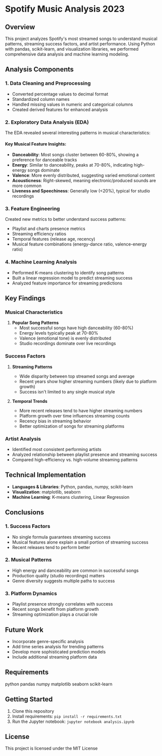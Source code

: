 # Spotify Music Analysis 2023

## Overview
This project analyzes Spotify's most streamed songs to understand musical patterns, streaming success factors, and artist performance. Using Python with pandas, scikit-learn, and visualization libraries, we performed comprehensive data analysis and machine learning modeling.

## Analysis Components

### 1. Data Cleaning and Preprocessing
- Converted percentage values to decimal format
- Standardized column names
- Handled missing values in numeric and categorical columns
- Created derived features for enhanced analysis

### 2. Exploratory Data Analysis (EDA)
The EDA revealed several interesting patterns in musical characteristics:

#### Key Musical Feature Insights:
- **Danceability**: Most songs cluster between 60-80%, showing a preference for danceable tracks
- **Energy**: Similar to danceability, peaks at 70-80%, indicating high-energy songs dominate
- **Valence**: More evenly distributed, suggesting varied emotional content
- **Acousticness**: Right-skewed, meaning electronic/produced sounds are more common
- **Liveness and Speechiness**: Generally low (<20%), typical for studio recordings

### 3. Feature Engineering
Created new metrics to better understand success patterns:
- Playlist and charts presence metrics
- Streaming efficiency ratios
- Temporal features (release age, recency)
- Musical feature combinations (energy-dance ratio, valence-energy ratio)

### 4. Machine Learning Analysis
- Performed K-means clustering to identify song patterns
- Built a linear regression model to predict streaming success
- Analyzed feature importance for streaming predictions

## Key Findings

### Musical Characteristics
1. **Popular Song Patterns**
   - Most successful songs have high danceability (60-80%)
   - Energy levels typically peak at 70-80%
   - Valence (emotional tone) is evenly distributed
   - Studio recordings dominate over live recordings

### Success Factors
1. **Streaming Patterns**
   - Wide disparity between top streamed songs and average
   - Recent years show higher streaming numbers (likely due to platform growth)
   - Success isn't limited to any single musical style

2. **Temporal Trends**
   - More recent releases tend to have higher streaming numbers
   - Platform growth over time influences streaming counts
   - Recency bias in streaming behavior
   - Better optimization of songs for streaming platforms

### Artist Analysis
- Identified most consistent performing artists
- Analyzed relationship between playlist presence and streaming success
- Compared high-efficiency vs. high-volume streaming patterns

## Technical Implementation
- **Languages & Libraries**: Python, pandas, numpy, scikit-learn
- **Visualization**: matplotlib, seaborn
- **Machine Learning**: K-means clustering, Linear Regression

## Conclusions

### 1. Success Factors
- No single formula guarantees streaming success
- Musical features alone explain a small portion of streaming success
- Recent releases tend to perform better

### 2. Musical Patterns
- High energy and danceability are common in successful songs
- Production quality (studio recordings) matters
- Genre diversity suggests multiple paths to success

### 3. Platform Dynamics
- Playlist presence strongly correlates with success
- Recent songs benefit from platform growth
- Streaming optimization plays a crucial role

## Future Work
- Incorporate genre-specific analysis
- Add time series analysis for trending patterns
- Develop more sophisticated prediction models
- Include additional streaming platform data

## Requirements

python
pandas
numpy
matplotlib
seaborn
scikit-learn

## Getting Started
1. Clone this repository
2. Install requirements: `pip install -r requirements.txt`
3. Run the Jupyter notebook: `jupyter notebook analysis.ipynb`

## License
This project is licensed under the MIT License
